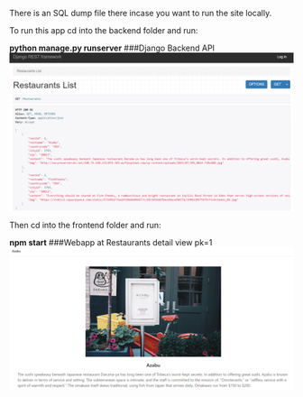 There is an SQL dump file there incase you want to run the site locally.

To run this app cd into the backend folder and run:

**python manage.py runserver**
###Django Backend API
![backend](/images/djangoRest.png)


Then cd into the frontend folder and run:

**npm start**
###Webapp at Restaurants detail view pk=1
![frontend](/images/restaurant1.png)
